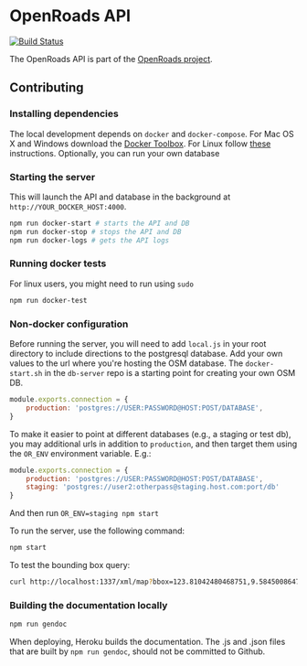 # OpenRoads API
[![Build Status](https://magnum.travis-ci.com/opengovt/openroads-api.svg?token=tqZJSdEbKcpsuN9Fxqua&branch=master)](https://magnum.travis-ci.com/opengovt/openroads-api)

The OpenRoads API is part of the [OpenRoads project](https://github.com/developmentseed/openroads).

## Contributing

### Installing dependencies
The local development depends on `docker` and `docker-compose`. For Mac OS X and Windows download the [Docker Toolbox](https://www.docker.com/docker-toolbox).
For Linux follow [these](https://docs.docker.com/compose/install/) instructions. Optionally, you can run your own database

### Starting the server
This will launch the API and database in the background at `http://YOUR_DOCKER_HOST:4000`.
```sh
npm run docker-start # starts the API and DB
npm run docker-stop # stops the API and DB
npm run docker-logs # gets the API logs
```

### Running docker tests
For linux users, you might need to run using `sudo`
```sh
npm run docker-test
```

### Non-docker configuration
Before running the server, you will need to add `local.js` in your root directory to include directions to the postgresql database. Add your own values to the url where you're hosting the OSM database. The `docker-start.sh` in the `db-server` repo is a starting point for creating your own OSM DB.

```javascript
module.exports.connection = {
    production: 'postgres://USER:PASSWORD@HOST:POST/DATABASE',
}
```

To make it easier to point at different databases (e.g., a staging or test db),
you may additional urls in addition to `production`, and then target them using
the `OR_ENV` environment variable.  E.g.:
```js
module.exports.connection = {
    production: 'postgres://USER:PASSWORD@HOST:POST/DATABASE',
    staging: 'postgres://user2:otherpass@staging.host.com:port/db'
}
```

And then run `OR_ENV=staging npm start`

To run the server, use the following command:

```sh
npm start
```

To test the bounding box query:

```sh
curl http://localhost:1337/xml/map?bbox=123.81042480468751,9.584500864717155,123.81591796875,9.58991730708743
```

### Building the documentation locally

```sh
npm run gendoc
```

When deploying, Heroku builds the documentation. The .js and .json files that are built by `npm run gendoc`, should not be committed to Github.
